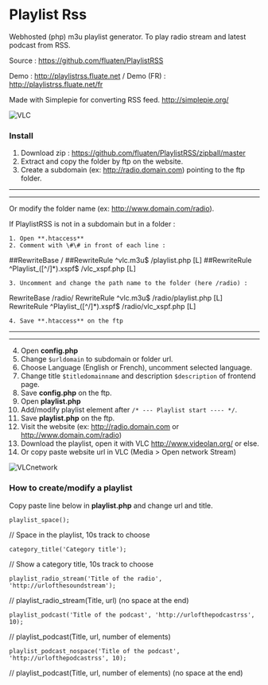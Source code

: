 # Playlist Rss

Webhosted (php) m3u playlist generator.
To play radio stream and latest podcast from RSS. 

Source : <https://github.com/fluaten/PlaylistRSS>

Demo : <http://playlistrss.fluate.net> / Demo (FR) : <http://playlistrss.fluate.net/fr>

Made with Simplepie for converting RSS feed. <http://simplepie.org/>

![VLC](http://playlistrss.fluate.net/img/rssplaylist.png)

### Install

 1. Download zip : <https://github.com/fluaten/PlaylistRSS/zipball/master>
 2. Extract and copy the folder by ftp on the website.
 3. Create a subdomain (ex: http://radio.domain.com) pointing to the ftp folder.
 ---
 ---
 Or modify the folder name (ex: http://www.domain.com/radio).
 
 If PlaylistRSS is not in a subdomain but in a folder :
 
 	1. Open **.htaccess**
 	2. Comment with \#\# in front of each line :
 
 \#\#RewriteBase / 
 \#\#RewriteRule ^vlc\.m3u$ /playlist.php [L]
 \#\#RewriteRule ^Playlist_([^/]*)\.xspf$ /vlc_xspf.php [L]
 
 	3. Uncomment and change the path name to the folder (here /radio) :
 
 RewriteBase /radio/
 RewriteRule ^vlc\.m3u$ /radio/playlist.php [L]
 RewriteRule ^Playlist_([^/]*)\.xspf$ /radio/vlc_xspf.php [L]
 
 	4. Save **.htaccess** on the ftp
 ---
 ---
 4. Open **config.php**
 5. Change `$urldomain` to subdomain or folder url.
 6. Choose Language (English or French), uncomment selected language.
 7. Change title `$titledomainname` and description `$description` of frontend page.
 8. Save **config.php** on the ftp.
 9. Open **playlist.php**
 10. Add/modify playlist element after `/* --- Playlist start ---- */`.
 11. Save **playlist.php** on the ftp.
 12. Visit the website (ex: http://radio.domain.com or http://www.domain.com/radio)
 13. Download the playlist, open it with VLC http://www.videolan.org/ or else.	
 14. Or copy paste website url in VLC (Media > Open network Stream)

![VLCnetwork](http://playlistrss.fluate.net/img/networkstream.png) 


### How to create/modify a playlist

Copy paste line below in **playlist.php** and change url and title.

`playlist_space();`

// Space in the playlist, 10s track to choose

`category_title('Category title');`

// Show a category title, 10s track to choose

`playlist_radio_stream('Title of the radio', 'http://urlofthesoundstream');`

// playlist_radio_stream(Title, url) (no space at the end)

`playlist_podcast('Title of the podcast', 'http://urlofthepodcastrss', 10);`

// playlist_podcast(Title, url, number of elements)

`playlist_podcast_nospace('Title of the podcast', 'http://urlofthepodcastrss', 10);`

// playlist_podcast(Title, url, number of elements) (no space at the end)

